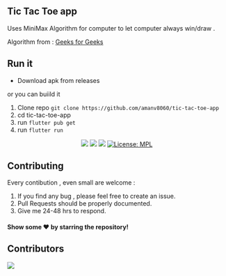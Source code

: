 ## Tic Tac Toe app 

Uses MiniMax Algorithm for computer to let computer always win/draw . 

Algorithm from : [Geeks for Geeks](https://www.geeksforgeeks.org/minimax-algorithm-in-game-theory-set-3-tic-tac-toe-ai-finding-optimal-move/)

## Run it 

- Download apk from releases 

or you can buiild it

1. Clone repo `git clone https://github.com/amanv8060/tic-tac-toe-app`
2. cd tic-tac-toe-app
3. run `flutter pub get`
4. run `flutter run`


<p align="center">
<a href="https://flutter.dev/"><img src="https://img.shields.io/badge/Flutter-v2.8.1-blue?logo=flutter"></a>
<a href="https://github.com/amanv8060/tic-tac-toe-app"><img src="https://img.shields.io/github/stars/amanv8060/tic-tac-toe-app.svg?style=flat&logo=github&colorB=deeppink&label=stars"></a>
<a href="https://github.com/amanv8060/tic-tac-toe-app"><img src="https://img.shields.io/github/v/release/amanv8060/tic-tac-toe-app.svg"></a>
<a href="https://github.com/amanv8060/tic-tac-toe-app"><img src="https://img.shields.io/github/license/amanv8060/tic-tac-toe-app.svg" alt="License: MPL"></a>
</p>

## Contributing

Every contibution , even small are welcome : 

1. If you find any bug , please feel free to create an issue.
2. Pull Requests should be properly documented.
3. Give me 24-48 hrs to respond.


#### Show some ❤️ by starring the repository!

## Contributors

<a href="https://github.com/amanv8060/brandie-assignment/graphs/contributors">
  <img src="https://contrib.rocks/image?repo=amanv8060/brandie-assignment" />
</a>

